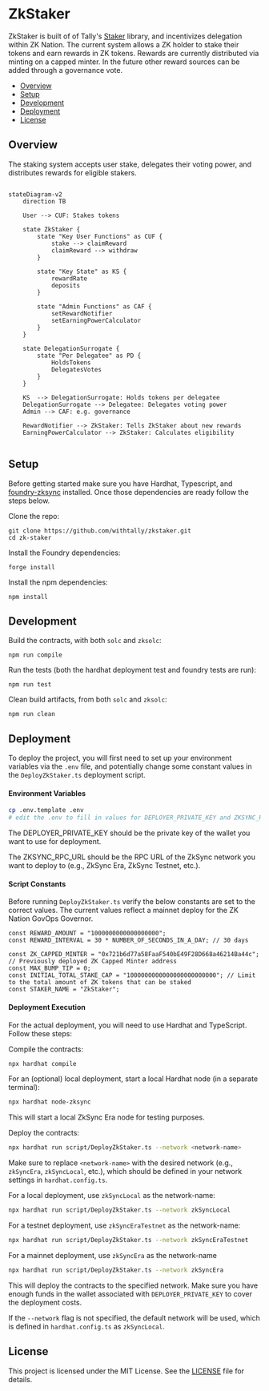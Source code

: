 # ZkStaker

ZkStaker is built of of Tally's [Staker](https://github.com/withtally/staker) library, and incentivizes delegation within ZK Nation. The current system allows a ZK holder to stake their tokens and earn rewards in ZK tokens. Rewards are currently distributed via minting on a capped minter. In the future other reward sources can be added through a governance vote.

- [Overview](#overview)
- [Setup](#setup)
- [Development](#development)
- [Deployment](#deployment)
- [License](#license)

## Overview

The staking system accepts user stake, delegates their voting power, and distributes rewards for eligible stakers.

```mermaid

stateDiagram-v2
    direction TB

    User --> CUF: Stakes tokens

    state ZkStaker {
        state "Key User Functions" as CUF {
            stake --> claimReward
            claimReward --> withdraw
        }

        state "Key State" as KS {
            rewardRate
            deposits
        }

        state "Admin Functions" as CAF {
            setRewardNotifier
            setEarningPowerCalculator
        }
    }

    state DelegationSurrogate {
        state "Per Delegatee" as PD {
            HoldsTokens
            DelegatesVotes
        }
    }

    KS  --> DelegationSurrogate: Holds tokens per delegatee
    DelegationSurrogate --> Delegatee: Delegates voting power
    Admin --> CAF: e.g. governance

    RewardNotifier --> ZkStaker: Tells ZkStaker about new rewards
    EarningPowerCalculator --> ZkStaker: Calculates eligibility


```

## Setup

Before getting started make sure you have Hardhat, Typescript, and [foundry-zksync](https://github.com/matter-labs/foundry-zksync) installed. Once those dependencies are ready follow the steps below.

Clone the repo:

```
git clone https://github.com/withtally/zkstaker.git
cd zk-staker
```

Install the Foundry dependencies:

```
forge install
```

Install the npm dependencies:

```
npm install
```

## Development

Build the contracts, with both `solc` and `zksolc`:

```
npm run compile
```

Run the tests (both the hardhat deployment test and foundry tests are run):

```
npm run test
```

Clean build artifacts, from both `solc` and `zksolc`:

```
npm run clean
```

## Deployment

To deploy the project, you will first need to set up your environment variables via the `.env` file, and potentially change some constant values in the `DeployZkStaker.ts` deployment script.

#### Environment Variables

```bash
cp .env.template .env
# edit the .env to fill in values for DEPLOYER_PRIVATE_KEY and ZKSYNC_RPC_URL
```

The DEPLOYER_PRIVATE_KEY should be the private key of the wallet you want to use for deployment.

The ZKSYNC_RPC_URL should be the RPC URL of the ZkSync network you want to deploy to (e.g., ZkSync Era, ZkSync Testnet, etc.).

#### Script Constants

Before running `DeployZkStaker.ts` verify the below constants are set to the correct values. The current values reflect a mainnet deploy for the ZK Nation GovOps Governor.

```
const REWARD_AMOUNT = "1000000000000000000";
const REWARD_INTERVAL = 30 * NUMBER_OF_SECONDS_IN_A_DAY; // 30 days

const ZK_CAPPED_MINTER = "0x721b6d77a58FaaF540bE49F28D668a46214Ba44c"; // Previously deployed ZK Capped Minter address
const MAX_BUMP_TIP = 0;
const INITIAL_TOTAL_STAKE_CAP = "1000000000000000000000000"; // Limit to the total amount of ZK tokens that can be staked
const STAKER_NAME = "ZkStaker";
```

#### Deployment Execution

For the actual deployment, you will need to use Hardhat and TypeScript. Follow these steps:

Compile the contracts:

```bash
npx hardhat compile
```

For an (optional) local deployment, start a local Hardhat node (in a separate terminal):

```bash
npx hardhat node-zksync
```

This will start a local ZkSync Era node for testing purposes.

Deploy the contracts:

```bash
npx hardhat run script/DeployZkStaker.ts --network <network-name>
```

Make sure to replace `<network-name>` with the desired network (e.g., `zkSyncEra`, `zkSyncLocal`, etc.), which should be defined in your network settings in `hardhat.config.ts`.

For a local deployment, use `zkSyncLocal` as the network-name:

```bash
npx hardhat run script/DeployZkStaker.ts --network zkSyncLocal
```

For a testnet deployment, use `zkSyncEraTestnet` as the network-name:

```bash
npx hardhat run script/DeployZkStaker.ts --network zkSyncEraTestnet
```

For a mainnet deployment, use `zkSyncEra` as the network-name

```bash
npx hardhat run script/DeployZkStaker.ts --network zkSyncEra
```

This will deploy the contracts to the specified network. Make sure you have enough funds in the wallet associated with `DEPLOYER_PRIVATE_KEY` to cover the deployment costs.

If the `--network` flag is not specified, the default network will be used, which is defined in `hardhat.config.ts` as `zkSyncLocal`.

## License

This project is licensed under the MIT License. See the [LICENSE](LICENSE-MIT) file for details.
